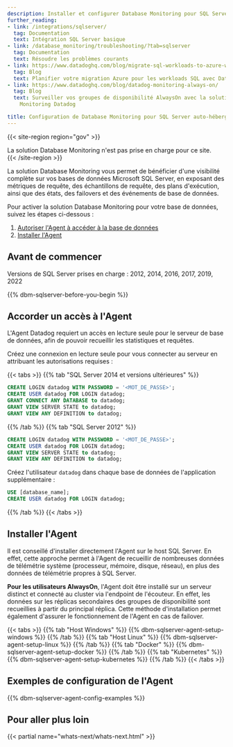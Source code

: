 ```yaml
---
description: Installer et configurer Database Monitoring pour SQL Server auto-hébergé
further_reading:
- link: /integrations/sqlserver/
  tag: Documentation
  text: Intégration SQL Server basique
- link: /database_monitoring/troubleshooting/?tab=sqlserver
  tag: Documentation
  text: Résoudre les problèmes courants
- link: https://www.datadoghq.com/blog/migrate-sql-workloads-to-azure-with-datadog/
  tag: Blog
  text: Planifier votre migration Azure pour les workloads SQL avec Datadog
- link: https://www.datadoghq.com/blog/datadog-monitoring-always-on/
  tag: Blog
  text: Surveiller vos groupes de disponibilité AlwaysOn avec la solution Database
    Monitoring Datadog

title: Configuration de Database Monitoring pour SQL Server auto-hébergé
---
```


{{< site-region region="gov" >}}
<div class="alert alert-warning">La solution Database Monitoring n'est pas prise en charge pour ce site.</div>
{{< /site-region >}}

La solution Database Monitoring vous permet de bénéficier d'une visibilité complète sur vos bases de données Microsoft SQL Server, en exposant des métriques de requête, des échantillons de requête, des plans d'exécution, ainsi que des états, des failovers et des événements de base de données.

Pour activer la solution Database Monitoring pour votre base de données, suivez les étapes ci-dessous :

1. [Autoriser l'Agent à accéder à la base de données](#accorder-un-acces-a-l-agent)
2. [Installer l'Agent](#installer-l-agent)

## Avant de commencer

Versions de SQL Server prises en charge : 2012, 2014, 2016, 2017, 2019, 2022

{{% dbm-sqlserver-before-you-begin %}}

## Accorder un accès à l'Agent

L'Agent Datadog requiert un accès en lecture seule pour le serveur de base de données, afin de pouvoir recueillir les statistiques et requêtes.

Créez une connexion en lecture seule pour vous connecter au serveur en attribuant les autorisations requises :

{{< tabs >}}
{{% tab "SQL Server 2014 et versions ultérieures" %}}

```SQL
CREATE LOGIN datadog WITH PASSWORD = '<MOT_DE_PASSE>';
CREATE USER datadog FOR LOGIN datadog;
GRANT CONNECT ANY DATABASE to datadog;
GRANT VIEW SERVER STATE to datadog;
GRANT VIEW ANY DEFINITION to datadog;
```
{{% /tab %}}
{{% tab "SQL Server 2012" %}}

```SQL
CREATE LOGIN datadog WITH PASSWORD = '<MOT_DE_PASSE>';
CREATE USER datadog FOR LOGIN datadog;
GRANT VIEW SERVER STATE to datadog;
GRANT VIEW ANY DEFINITION to datadog;
```

Créez l'utilisateur `datadog` dans chaque base de données de l'application supplémentaire :
```SQL
USE [database_name];
CREATE USER datadog FOR LOGIN datadog;
```
{{% /tab %}}
{{< /tabs >}}

## Installer l'Agent

Il est conseillé d'installer directement l'Agent sur le host SQL Server. En effet, cette approche permet à l'Agent de recueillir de nombreuses données de télémétrie système (processeur, mémoire, disque, réseau), en plus des données de télémétrie propres à SQL Server.

**Pour les utilisateurs AlwaysOn**, l'Agent doit être installé sur un serveur distinct et connecté au cluster via l'endpoint de l'écouteur. En effet, les données sur les réplicas secondaires des groupes de disponibilité sont recueillies à partir du principal réplica. Cette méthode d'installation permet également d'assurer le fonctionnement de l'Agent en cas de failover.

{{< tabs >}}
{{% tab "Host Windows" %}}
{{% dbm-sqlserver-agent-setup-windows %}}
{{% /tab %}}
{{% tab "Host Linux" %}}
{{% dbm-sqlserver-agent-setup-linux %}}
{{% /tab %}}
{{% tab "Docker" %}}
{{% dbm-sqlserver-agent-setup-docker %}}
{{% /tab %}}
{{% tab "Kubernetes" %}}
{{% dbm-sqlserver-agent-setup-kubernetes %}}
{{% /tab %}}
{{< /tabs >}}

## Exemples de configuration de l'Agent
{{% dbm-sqlserver-agent-config-examples %}}

## Pour aller plus loin

{{< partial name="whats-next/whats-next.html" >}}
